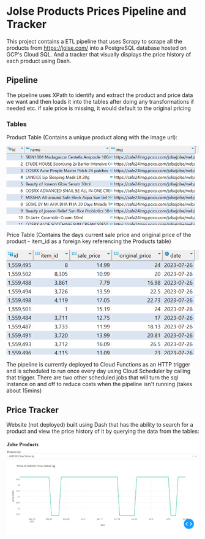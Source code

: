 # Jolse Products Prices Pipeline and Tracker

This project contains a ETL pipeline that uses Scrapy to scrape all the products from https://jolse.com/ into a PostgreSQL database hosted on GCP's Cloud SQL. And a tracker that visually displays the price history of each product using Dash.

## Pipeline
The pipeline uses XPath to identify and extract the product and price data we want and then loads it into the tables after doing any transformations if needed etc. if sale price is missing, it would default to the original pricing

### Tables
Product Table (Contains a unique product along with the image url):

![img_2.png](docs/imgs/img_2.png)

Price Table (Contains the days current sale price and original price of the product - item_id as a foreign key referencing the Products table)

![img_3.png](docs/imgs/img_3.png)


The pipeline is currently deployed to Cloud Functions as an HTTP trigger and is scheduled to run once every day using Cloud Scheduler by calling that trigger.
There are two other scheduled jobs that will turn the sql instance on and off to reduce costs when the pipeline isn't running (takes about 15mins)

## Price Tracker
Website (not deployed) built using Dash that has the ability to search for a product and view the price history of it by querying the data from the tables:

![img_4.png](docs/imgs/img_4.png)
